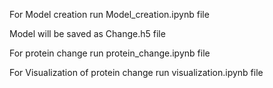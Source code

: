 For Model creation run Model_creation.ipynb file

Model will be saved as Change.h5 file

For protein change run protein_change.ipynb file

For Visualization of protein change run visualization.ipynb file
